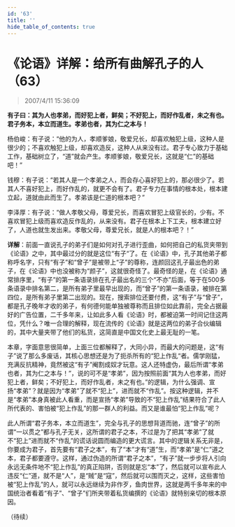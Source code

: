 ```yaml
---
id: '63'
title: ''
hide_table_of_contents: true
---
```


# 《论语》详解：给所有曲解孔子的人（63）

> 2007/4/11 15:36:09

**有子曰：其为人也孝弟，而好犯上者，鲜矣；不好犯上，而好作乱者，未之有也。君子务本，本立而道生。孝弟也者，其为仁之本与！**

杨伯峻：有子说：“他的为人，孝顺爹娘，敬爱兄长，却喜欢触犯上级，这种人是很少的；不喜欢触犯上级，却喜欢造反，这种人从来没有过。君子专心致力于基础工作，基础树立了，“道”就会产生。孝顺爹娘，敬爱兄长，这就是“仁”的基础吧！”

钱穆：有子说：“若其人是一个孝弟之人，而会存心喜好犯上的，那必很少了。若其人不喜好犯上，而好作乱的，就更不会有了。君子专力在事情的根本处，根本建立起，道就由此而生了。孝弟该是仁道的根本吧？”

李泽厚：有子说：“做人孝敬父母，尊爱兄长，而喜欢冒犯上级官长的，少有。不喜欢冒犯上级而喜欢造反作乱的，从来没有。君子在根本上下工夫，根本建立好了，人道也就生发出来。孝敬父母，尊爱兄长，就是人的根本吧？！”

**详解**：前面一直说孔子的弟子们是如何对孔子进行歪曲，如何把自己的私货夹带到《论语》之中，其中最过分的就是这位“有子“了。在《论语》中，孔子其他弟子都称呼名字，只有“有子”和“曾子”是被带上“子”的尊称，连颜回这孔子最出色的弟子，在《论语》中也没被称为“颜子”，这就很奇怪了。最奇怪的是，在《论语》通常排序里，“有子”的第一条语录排在孔子最出名的三个“不亦”后面，等于在500多条语录中排名第二，是所有弟子里最早出现的，而“曾子”的第一条语录，被排在第四位，是所有弟子里第二出现的。现在，搜索排位还要付费，这“有子”与“曾子”，都是孔子晚年才收的弟子，有何德何能单独被尊称而且排位如此靠前，完全占据最好的广告位置，二千多年来，让如此多人看《论语》时，都被迫第一时间记住这两位，凭什么？唯一合理的解释，现在流传的《论语》就是这两位的弟子合伙编辑的，其中大量夹带了他们的私货，这简直是中国文化史上最无耻的一笔。

本章，字面意思很简单，上面三位都解释了，大同小异，而最大的问题是，这“有子”说了那么多废话，其核心思想还是为了扼杀所有的“犯上作乱“者。儒学刚猛，充满反抗精神，竟然被这“有子”阉割成奴才玩意。这人还特虚伪，最后所谓“孝弟也者，其为仁之本与！”，说的可不是“孝弟”，因为按照前面“其为人也孝弟，而好犯上者，鲜矣；不好犯上，而好作乱者，未之有也。”的逻辑，为什么强调、宣扬“孝弟”？就是因为“孝弟”了就不“犯上”，进而就不“作乱”。按这种逻辑，并不是“孝弟”本身真被此人看重，而是宣扬“孝弟”导致的不“犯上作乱”结果符合了此人所代表的、害怕被“犯上作乱”的那一群人的利益。而又是谁最怕“犯上作乱”呢？

此人所谓“君子务本，本立而道生”，完全与孔子的思想背道而驰，连“曾子”的所谓“一以贯之”都与孔子无关，这所谓的君子之本，不过是为了把其“孝弟”了就不“犯上”进而就不“作乱”的谎话说圆而编造的更大谎言。其中的逻辑关系无非是，你要成为君子，首先要有“君子之本”，有了“本”才有“道”生，而“孝弟”是“仁”道之本，君子都要遵守。这样，通过伪造的所谓“君子之本”，“有子”就一步步将人引向永远无条件地不“犯上作乱”的真正陷阱，否则就是忘“本”了，然后就可以宣布此人违反“仁”道，就不是“人”，是“贼”是“寇”，然后就可以围而灭之，这样，这些害怕被“犯上作乱”的人，就可以永远继续为非作歹，鱼肉世界，这就是两千多年来的中国统治者看着“有子”、“曾子”们所夹带着私货编撰的《论语》就特别亲切的根本原因。
 
（待续）